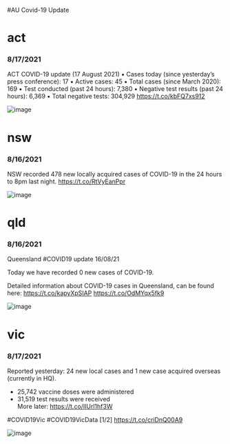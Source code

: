 #AU Covid-19 Update


# act
### 8/17/2021
ACT COVID-19 update (17 August 2021)
▪️ Cases today (since yesterday’s press conference): 17
▪️ Active cases: 45
▪️ Total cases (since March 2020): 169
▪️ Test conducted (past 24 hours): 7,380
▪️ Negative test results (past 24 hours): 6,369
▪️ Total negative tests: 304,929 https://t.co/kbFQ7xs912

![image](https://pbs.twimg.com/media/E89cjAFVEAMWF6t.jpg)


# nsw
### 8/16/2021
NSW recorded 478 new locally acquired cases of COVID-19 in the 24 hours to 8pm last night. https://t.co/RtVyEanPpr

![image](https://pbs.twimg.com/media/E834s9SVoAMuhYr.jpg)


# qld
### 8/16/2021
Queensland #COVID19 update 16/08/21 

Today we have recorded 0 new cases of COVID-19. 

Detailed information about COVID-19 cases in Queensland, can be found here: https://t.co/kapyXpSIAP https://t.co/OdMYqx5fk9

![image](https://pbs.twimg.com/media/E84KWrUVcAgh_tX.jpg)


# vic
### 8/17/2021
Reported yesterday: 24 new local cases and 1 new case acquired overseas (currently in HQ).
- 25,742 vaccine doses were administered   
- 31,519 test results were received  
More later: https://t.co/lIUrl1hf3W

#COVID19Vic #COVID19VicData [1/2] https://t.co/criDnQ00A9

![image](https://pbs.twimg.com/media/E88jRsIVEBEnpQd.jpg)

